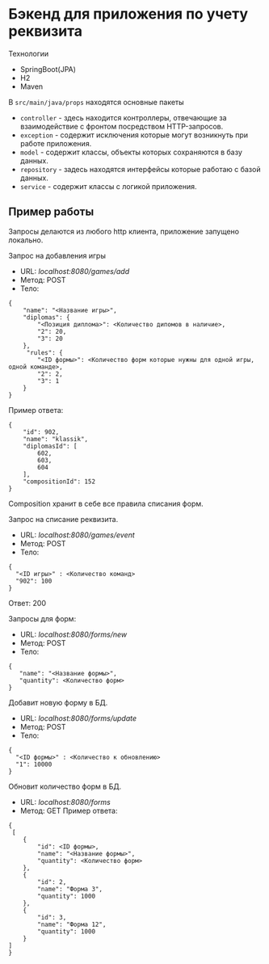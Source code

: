 # Бэкенд для приложения по учету реквизита
Технологии
- SpringBoot(JPA)
- H2
- Maven

В `src/main/java/props` находятся основные пакеты
- `controller` - здесь находится контроллеры, отвечающие за взаимодействие с фронтом
  посредством HTTP-запросов.
- `exception` - содержит исключения которые могут возникнуть при работе приложения.
- `model` - содержит классы, объекты которых сохраняются в базу данных.
- `repository` - задесь находятся интерфейсы которые работаю с базой данных.
- `service` - содержит классы с логикой приложения.

## Пример работы
Запросы делаются из любого http клиента, приложение запущено локально.

Запрос на добавления игры

- URL: *localhost:8080/games/add*
- Mетод: POST
- Тело:
```
{
    "name": "<Название игры>",
    "diplomas": {
        "<Позиция диплома>": <Количество дипомов в наличие>,
        "2": 20,
        "3": 20
    },
     "rules": {
        "<ID формы>": <Количество форм которые нужны для одной игры, одной команде>,
        "2": 2,
        "3": 1
    }
}
```
Пример ответа:
```
{
    "id": 902,
    "name": "klassik",
    "diplomasId": [
        602,
        603,
        604
    ],
    "compositionId": 152
}
```
Composition хранит в себе все правила списания форм.

Запрос на списание реквизита.
- URL: *localhost:8080/games/event*
- Mетод: POST
- Тело:
```
{
  "<ID игры>" : <Количество команд>
  "902": 100
}
```
Oтвет: 200

Запросы для форм:

- URL: *localhost:8080/forms/new*
- Mетод: POST
- Тело:
 ```
{
    "name": "<Название формы>",
    "quantity": <Количество форм>
}
```
Добавит новую форму в БД.

- URL: *localhost:8080/forms/update*
- Mетод: POST
- Тело:
```
{
  "<ID формы>" : <Количество к обновлению>
  "1": 10000
}
```
Обновит количество форм в БД.

- URL: *localhost:8080/forms*
- Mетод: GET
Пример ответа:
```
{
 [
    {
        "id": <ID формы>,
        "name": "<Название формы>",
        "quantity": <Количество форм>
    },
    {
        "id": 2,
        "name": "Форма 3",
        "quantity": 1000
    },
    {
        "id": 3,
        "name": "Форма 12",
        "quantity": 1000
    }
]
}
```


